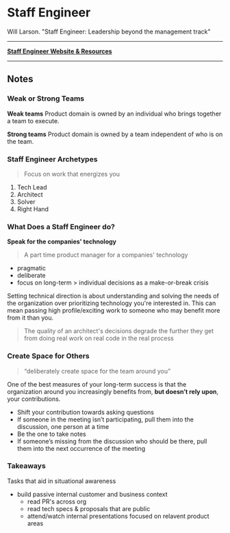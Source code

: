 # Staff Engineer

Will Larson. "Staff Engineer: Leadership beyond the management track"

---

**[Staff Engineer Website & Resources](https://staffeng.com/book/)**

---

## Notes

### Weak or Strong Teams

**Weak teams**
Product domain is owned by an individual who brings together a team to execute.

**Strong teams**
Product domain is owned by a team independent of who is on the team.

### Staff Engineer Archetypes

> Focus on work that energizes you

1. Tech Lead
1. Architect
1. Solver
1. Right Hand

### What Does a Staff Engineer do?

**Speak for the companies' technology**

> A part time product manager for a companies' technology

- pragmatic
- deliberate
- focus on long-term > individual decisions as a make-or-break crisis

Setting technical direction is about understanding and solving the needs of the organization over prioritizing technology you're interested in. This can mean passing high profile/exciting work to someone who may benefit more from it than you.

> The quality of an architect's decisions degrade the further they get from doing real work on real code in the real process

### Create Space for Others

> “deliberately create space for the team around you”

One of the best measures of your long-term success is that the organization around you increasingly benefits from, **but doesn’t rely upon**, your contributions.

- Shift your contribution towards asking questions
- If someone in the meeting isn’t participating, pull them into the discussion, one person at a time
- Be the one to take notes
- If someone’s missing from the discussion who should be there, pull them into the next occurrence of the meeting


### Takeaways

Tasks that aid in situational awareness
- build passive internal customer and business context
  - read PR's across org
  - read tech specs & proposals that are public
  - attend/watch internal presentations focused on relavent product areas 
